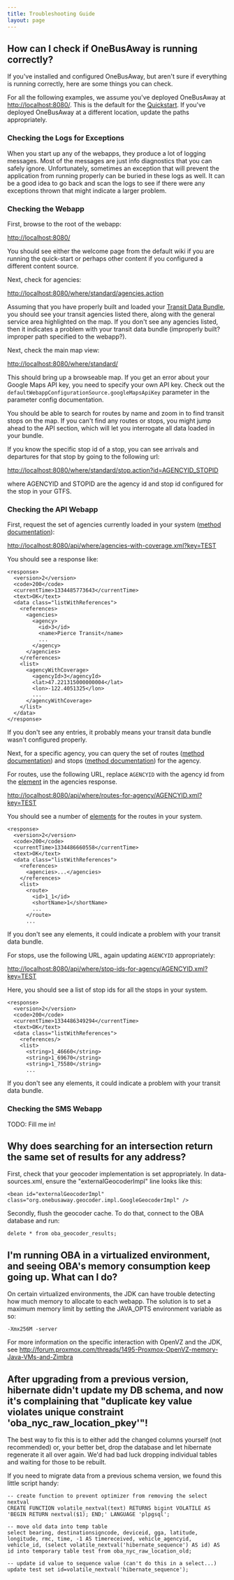 ```yaml
---
title: Troubleshooting Guide
layout: page
---
```


## How can I check if OneBusAway is running correctly?

If you've installed and configured OneBusAway, but aren't sure if everything is running correctly, here are some things
you can check.

For all the following examples, we assume you've deployed OneBusAway at [http://localhost:8080/](http://localhost:8080/).
This is the default for the [Quickstart](/guides/quickstart-guide).  If you've deployed OneBusAway at a different
location, update the paths appropriately.

### Checking the Logs for Exceptions

When you start up any of the webapps, they produce a lot of logging messages.  Most of the messages are just
info diagnostics that you can safely ignore.  Unfortunately, sometimes an exception that will prevent the application
from running properly can be buried in these logs as well.  It can be a good idea to go back and scan the logs to see
if there were any exceptions thrown that might indicate a larger problem.

### Checking the Webapp

First, browse to the root of the webapp:

[http://localhost:8080/](http://localhost:8080/)

You should see either the welcome page from the default wiki if you are running the quick-start or perhaps other
content if you configured a different content source.

Next, check for agencies:

[http://localhost:8080/where/standard/agencies.action](http://localhost:8080/where/standard/agencies.action)

Assuming that you have properly built and loaded your [Transit Data Bundle](transit-data-bundle-guide.html), you should
see your transit agencies listed there, along with the general service area highlighted on the map.  If you don't see
any agencies listed, then it indicates a problem with your transit data bundle (improperly built?  improper path
specified to the webapp?).

Next, check the main map view:

[http://localhost:8080/where/standard/](http://localhost:8080/where/standard/)

This should bring up a browseable map.  If you get an error about your Google Maps API key, you need to specify your
own API key.  Check out the `defaultWebappConfigurationSource.googleMapsApiKey` parameter in the
parameter config documentation.

You should be able to search for routes by name and zoom in to find transit stops on the map.  If you can't find any
routes or stops, you might jump ahead to the API section, which will let you interrogate all data loaded in your bundle.

If you know the specific stop id of a stop, you can see arrivals and departures for that stop by going to the following
url:

[http://localhost:8080/where/standard/stop.action?id=AGENCYID_STOPID](http://localhost:8080/where/standard/stop.action?id=AGENCYID_STOPID)

where AGENCYID and STOPID are the agency id and stop id configured for the stop in your GTFS.

### Checking the API Webapp

First, request the set of agencies currently loaded in your system ([method documentation](/api/where/methods/agencies-with-coverage)):

[http://localhost:8080/api/where/agencies-with-coverage.xml?key=TEST](http://localhost:8080/api/where/agencies-with-coverage.xml?key=TEST)

You should see a response like:

~~~
<response>
  <version>2</version>
  <code>200</code>
  <currentTime>1334485773643</currentTime>
  <text>OK</text>
  <data class="listWithReferences">
    <references>
      <agencies>
        <agency>
          <id>3</id>
          <name>Pierce Transit</name>
          ...
        </agency>
      </agencies>
    </references>
    <list>
      <agencyWithCoverage>
        <agencyId>3</agencyId>
        <lat>47.221315000000004</lat>
        <lon>-122.4051325</lon>
        ...
      </agencyWithCoverage>
    </list>
  </data>
</response>
~~~

If you don't see any entries, it probably means your transit data bundle wasn't configured properly.

Next, for a specific agency, you can query the set of routes ([method documentation](/api/where/methods/routes-for-agency))
and stops ([method documentation](../api/where/methods/stops.html)) for the agency.

For routes, use the following URL, replace `AGENCYID` with the agency id from the [<agency/> element](/api/where/elements/agency)
in the agencies response.

[http://localhost:8080/api/where/routes-for-agency/AGENCYID.xml?key=TEST](http://localhost:8080/api/where/routes-for-agency/AGENCYID.xml?key=TEST)

You should see a number of [<route/> elements](/api/where/elements/route) for the routes in your system.

~~~
<response>
  <version>2</version>
  <code>200</code>
  <currentTime>1334486660558</currentTime>
  <text>OK</text>
  <data class="listWithReferences">
    <references>
      <agencies>...</agencies>
    </references>
    <list>
      <route>
        <id>1_1</id>
        <shortName>1</shortName>
        ...
      </route>
      ...
~~~

If you don't see any elements, it could indicate a problem with your transit data bundle.

For stops, use the following URL, again updating `AGENCYID` appropriately:

[http://localhost:8080/api/where/stop-ids-for-agency/AGENCYID.xml?key=TEST](http://localhost:8080/api/where/stop-ids-for-agency/AGENCYID.xml?key=TEST)

Here, you should see a list of stop ids for all the stops in your system.

~~~
<response>
  <version>2</version>
  <code>200</code>
  <currentTime>1334486349294</currentTime>
  <text>OK</text>
  <data class="listWithReferences">
    <references/>
    <list>
      <string>1_46660</string>
      <string>1_69670</string>
      <string>1_75580</string>
      ...
~~~

If you don't see any elements, it could indicate a problem with your transit data bundle.

### Checking the SMS Webapp

TODO: Fill me in!

## Why does searching for an intersection return the same set of results for any address?

First, check that your geocoder implementation is set appropriately. In data-sources.xml, ensure the
"externalGeocoderImpl" line looks like this:

~~~
<bean id="externalGeocoderImpl" class="org.onebusaway.geocoder.impl.GoogleGeocoderImpl" />
~~~

Secondly, flush the geocoder cache. To do that, connect to the OBA database and run:

~~~
delete * from oba_geocoder_results;
~~~

## I'm running OBA in a virtualized environment, and seeing OBA's memory consumption keep going up. What can I do?

On certain virtualized environments, the JDK can have trouble detecting how much memory to allocate to each webapp.
The solution is to set a maximum memory limit by setting the JAVA_OPTS environment variable as so:

~~~
-Xmx256M -server
~~~

For more information on the specific interaction with OpenVZ and the JDK, see
http://forum.proxmox.com/threads/1495-Proxmox-OpenVZ-memory-Java-VMs-and-Zimbra

## After upgrading from a previous version, hibernate didn't update my DB schema, and now it's complaining that "duplicate key value violates unique constraint 'oba_nyc_raw_location_pkey'"!

The best way to fix this is to either add the changed columns yourself (not recommended) or, your better bet, drop the
database and let hibernate regenerate it all over again. We'd had bad luck dropping individual tables and waiting for
those to be rebuilt.

If you need to migrate data from a previous schema version, we found this little script handy:

~~~
-- create function to prevent optimizer from removing the select nextval
CREATE FUNCTION volatile_nextval(text) RETURNS bigint VOLATILE AS 'BEGIN RETURN nextval($1); END;' LANGUAGE 'plpgsql';

-- move old data into temp table
select bearing, destinationsigncode, deviceid, gga, latitude, longitude, rmc, time, -1 AS timereceived, vehicle_agencyid, vehicle_id, (select volatile_nextval('hibernate_sequence') AS id) AS id into temporary table test from oba_nyc_raw_location_old;

-- update id value to sequence value (can't do this in a select...)
update test set id=volatile_nextval('hibernate_sequence');
~~~